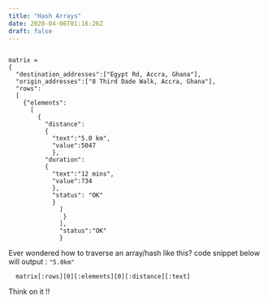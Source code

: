 ```yaml
---
title: "Hash Arrays"
date: 2020-04-06T01:16:26Z
draft: false
---
```

```

matrix = 
{
  "destination_addresses":["Egypt Rd, Accra, Ghana"],
  "origin_addresses":["8 Third Dade Walk, Accra, Ghana"],
  "rows":
  [
    {"elements":
      [
        {
          "distance":
          {
            "text":"5.0 km",
            "value":5047
            },
          "duration":
          {
            "text":"12 mins",
            "value":734
            },
            "status": "OK"
            }
              ]
               }
              ],
              "status":"OK"
              }
```

Ever wondered how to traverse an array/hash like this?
code snippet below will output :  ``` "5.0km" ```

```
  matrix[:rows][0][:elements][0][:distance][:text]

```

Think on it !!